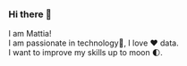 ### Hi there 👋

I am Mattia!  
I am passionate in technology🚀, I love ❤ data.  
I want to improve my skills up to moon 🌓.

<!--
**Gandalfato/Gandalfato** is a ✨ _special_ ✨ repository because its `README.md` (this file) appears on your GitHub profile.

Here are some ideas to get you started:

- 🔭 I’m currently working on ...
- 🌱 I’m currently learning ...
- 👯 I’m looking to collaborate on ...
- 🤔 I’m looking for help with ...
- 💬 Ask me about ...
- 📫 How to reach me: ...
- 😄 Pronouns: ...
- ⚡ Fun fact: ...
-->
